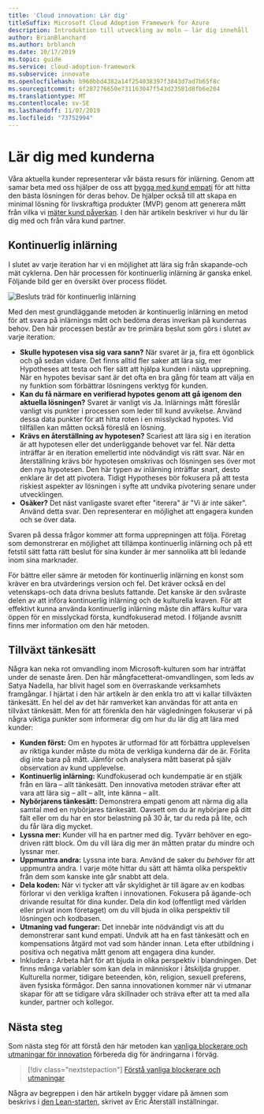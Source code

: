 ```yaml
---
title: 'Cloud innovation: Lär dig'
titleSuffix: Microsoft Cloud Adoption Framework for Azure
description: Introduktion till utveckling av moln – lär dig innehåll
author: BrianBlanchard
ms.author: brblanch
ms.date: 10/17/2019
ms.topic: guide
ms.service: cloud-adoption-framework
ms.subservice: innovate
ms.openlocfilehash: b960bbd4382a14f254038397f3843d7ad7b65f8c
ms.sourcegitcommit: 6f287276650e731163047f543d23581d8fb6e204
ms.translationtype: MT
ms.contentlocale: sv-SE
ms.lasthandoff: 11/07/2019
ms.locfileid: "73752994"
---
```

# <a name="learn-with-customers"></a>Lär dig med kunderna

Våra aktuella kunder representerar vår bästa resurs för inlärning. Genom att samar beta med oss hjälper de oss att [bygga med kund empati](./build.md) för att hitta den bästa lösningen för deras behov. De hjälper också till att skapa en minimal lösning för livskraftiga produkter (MVP) genom att generera mått från vilka vi [mäter kund påverkan](./measure.md). I den här artikeln beskriver vi hur du lär dig med och från våra kund partner.

## <a name="continuous-learning"></a>Kontinuerlig inlärning

I slutet av varje iteration har vi en möjlighet att lära sig från skapande-och mät cyklerna. Den här processen för kontinuerlig inlärning är ganska enkel. Följande bild ger en översikt över process flödet.

![Besluts träd för kontinuerlig inlärning](../../_images/innovate/continuous-learning.png)

Med den mest grundläggande metoden är kontinuerlig inlärning en metod för att svara på inlärnings mått och bedöma deras inverkan på kundernas behov. Den här processen består av tre primära beslut som görs i slutet av varje iteration:

- **Skulle hypotesen visa sig vara sann?** När svaret är ja, fira ett ögonblick och gå sedan vidare. Det finns alltid fler saker att lära sig, mer Hypotheses att testa och fler sätt att hjälpa kunden i nästa upprepning. När en hypotes bevisar sant är det ofta en bra gång för team att välja en ny funktion som förbättrar lösningens verktyg för kunden.
- **Kan du få närmare en verifierad hypotes genom att gå igenom den aktuella lösningen?** Svaret är vanligt vis Ja. Inlärnings mått föreslår vanligt vis punkter i processen som leder till kund avvikelse. Använd dessa data punkter för att hitta roten i en misslyckad hypotes. Vid tillfällen kan måtten också föreslå en lösning.
- **Krävs en återställning av hypotesen?** Scariest att lära sig i en iteration är att hypotesen eller det underliggande behovet var fel. När detta inträffar är en iteration emellertid inte nödvändigt vis rätt svar. När en återställning krävs bör hypotesen omskrivas och lösningen ses över mot den nya hypotesen. Den här typen av inlärning inträffar snart, desto enklare är det att pivotera. Tidigt Hypotheses bör fokusera på att testa riskiest aspekter av lösningen i syfte att undvika pivotering senare under utvecklingen.
- **Osäker?** Det näst vanligaste svaret efter "iterera" är "Vi är inte säker". Använd detta svar. Den representerar en möjlighet att engagera kunden och se över data.

Svaren på dessa frågor kommer att forma upprepningen att följa. Företag som demonstrerar en möjlighet att tillämpa kontinuerlig inlärning och på ett fetstil sätt fatta rätt beslut för sina kunder är mer sannolika att bli ledande inom sina marknader.

För bättre eller sämre är metoden för kontinuerlig inlärning en konst som kräver en bra utvärderings version och fel. Det kräver också en del vetenskaps-och data drivna besluts fattande. Det kanske är den svåraste delen av att införa kontinuerlig inlärning och de kulturella kraven. För att effektivt kunna använda kontinuerlig inlärning måste din affärs kultur vara öppen för en misslyckad första, kundfokuserad metod. I följande avsnitt finns mer information om den här metoden.

## <a name="growth-mindset"></a>Tillväxt tänkesätt

Några kan neka rot omvandling inom Microsoft-kulturen som har inträffat under de senaste åren. Den här mångfacetterat-omvandlingen, som leds av Satya Nadella, har blivit hagel som en överraskande verksamhets framgångar. I hjärtat i den här artikeln är den enkla tro att vi kallar tillväxten tänkesätt. En hel del av det här ramverket kan användas för att anta en tillväxt tänkesätt. Men för att förenkla den här vägledningen fokuserar vi på några viktiga punkter som informerar dig om hur du lär dig att lära med kunder:

- **Kunden först:** Om en hypotes är utformad för att förbättra upplevelsen av riktiga kunder måste du möta de verkliga kunderna där de är. Förlita dig inte bara på mått. Jämför och analysera mått baserat på själv observation av kund upplevelse.
- **Kontinuerlig inlärning:** Kundfokuserad och kundempatie är en stjälk från en lära – allt tänkesätt. Den innovativa metoden strävar efter att vara att lära sig – allt – allt, inte känna – allt.
- **Nybörjarens tänkesätt:** Demonstrera empati genom att närma dig alla samtal med en nybörjares tänkesätt. Oavsett om du är nybörjare på ditt fält eller om du har en stor belastning på 30 år, tar du reda på lite, och du får lära dig mycket.
- **Lyssna mer:** Kunder vill ha en partner med dig. Tyvärr behöver en ego-driven rätt block. Om du vill lära dig mer än måtten pratar du mindre och lyssnar mer.
- **Uppmuntra andra:** Lyssna inte bara. Använd de saker du *behöver* för att uppmuntra andra. I varje möte hittar du sätt att hämta olika perspektiv från dem som kanske inte går snabbt att dela.
- **Dela koden:** När vi tycker att vår skyldighet är till ägare av en kodbas förlorar vi den verkliga kraften i innovationen. Fokusera på ägande-och drivande resultat för dina kunder. Dela din kod (offentligt med världen eller privat inom företaget) om du vill bjuda in olika perspektiv till lösningen och kodbasen.
- **Utmaning vad fungerar:** Det innebär inte nödvändigt vis att du demonstrerar sant kund empati. Undvik att ha en fast tänkesätt och en kompensations åtgärd mot vad som händer innan. Leta efter utbildning i positiva och negativa mått genom att engagera dina kunder.
- Inkludera **:** Arbeta hårt för att bjuda in olika perspektiv i blandningen. Det finns många variabler som kan dela in människor i åtskiljda grupper. Kulturella normer, tidigare beteenden, kön, religion, sexuell preferens, även fysiska förmågor. Den sanna innovationen kommer när vi utmanar skapar för att se tidigare våra skillnader och sträva efter att ta med alla kunder, partner och kollegor.

## <a name="next-steps"></a>Nästa steg

Som nästa steg för att förstå den här metoden kan [vanliga blockerare och utmaningar för innovation](./challenges.md) förbereda dig för ändringarna i förväg.

> [!div class="nextstepaction"]
> [Förstå vanliga blockerare och utmaningar](./challenges.md)

Några av begreppen i den här artikeln bygger vidare på ämnen som beskrivs i [den Lean-starten](https://theleanstartup.com/book), skrivet av Eric Återställ inställningar.
